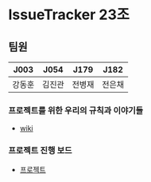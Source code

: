 # IssueTracker 23조

## 팀원
|  J003  |  J054  |  J179  |  J182  |
| :----: | :----: | :----: | :----: |
| 강동훈 | 김진관 | 전병재 | 전은채 |

### 프로젝트를 위한 우리의 규칙과 이야기들
- [wiki](https://github.com/boostcamp-2020/IssueTracker-23/wiki)

### 프로젝트 진행 보드
- [프로젝트](https://github.com/boostcamp-2020/IssueTracker-23/projects/1)

